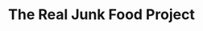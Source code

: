---
title: "The Real Junk Food Project"
url: /brighton-and-hove/the-real-junk-food-project/
shop: charity
---